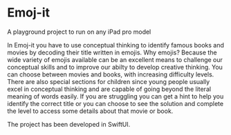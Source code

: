  # Emoj-it 
 
 A playground project to run on any iPad pro model
 
 In Emoj-it you have to use conceptual thinking to identify famous books and movies by decoding their title written in emojis. Why emojis? Because the wide
 variety of emojis available can be an excellent means to challenge our conceptual skills and to improve our abilty to develop creative thinking. You can choose
 between movies and books, with increasing difficulty levels. There are also special sections for children since young people usually excel in conceptual thinking
 and are capable of going beyond the literal meaning of words easily. If you are struggling you can get a hint to help you identify the correct title or you can choose to see
 the solution and complete the level to access some details about that movie or book.
 
 The project has been developed in SwiftUI. 
 
 
 
 
 
 
 
 
 
 
 
 
 
 
 
 
 
 
 
 
 
 
 
 
 
 
 
 
 
 
 
